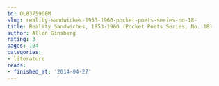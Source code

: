 ```yaml
---
id: OL8375968M
slug: reality-sandwiches-1953-1960-pocket-poets-series-no-18-
title: Reality Sandwiches, 1953-1960 (Pocket Poets Series, No. 18)
author: Allen Ginsberg
rating: 3
pages: 104
categories:
- literature
reads:
- finished_at: '2014-04-27'
---
```


